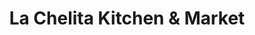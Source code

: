 ---
title: "La Chelita Kitchen & Market"
url: /hawthorne/la-chelita-kitchen-and-market/
shop: convenience
---